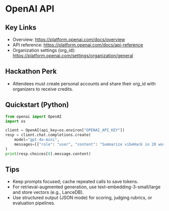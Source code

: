 # OpenAI API

## Key Links
- Overview: https://platform.openai.com/docs/overview
- API reference: https://platform.openai.com/docs/api-reference
- Organization settings (org_id): https://platform.openai.com/settings/organization/general

## Hackathon Perk
- Attendees must create personal accounts and share their org_id with organizers to receive credits.

## Quickstart (Python)
```python
from openai import OpenAI
import os

client = OpenAI(api_key=os.environ["OPENAI_API_KEY"])
resp = client.chat.completions.create(
    model="gpt-4o-mini",
    messages=[{"role": "user", "content": "Summarize vibeHack in 20 words."}],
)
print(resp.choices[0].message.content)
```

## Tips
- Keep prompts focused; cache repeated calls to save tokens.
- For retrieval-augmented generation, use text-embedding-3-small/large and store vectors (e.g., LanceDB).
- Use structured output (JSON mode) for scoring, judging rubrics, or evaluation pipelines.
